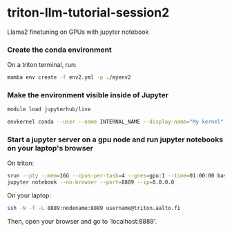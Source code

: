 # triton-llm-tutorial-session2
Llama2 finetuning on GPUs with jupyter notebook


### Create the conda environment
On a triton terminal, run:
```bash
mamba env create -f env2.yml -p ./myenv2
```

### Make the environment visible inside of Jupyter

```bash
module load jupyterhub/live

envkernel conda --user --name INTERNAL_NAME --display-name="My kernel" /path/to/conda_env
```
### Start a jupyter server on a gpu node and run jupyter notebooks on your laptop's browser

On triton:

```bash
srun --pty --mem=16G --cpus-per-task=4 --gres=gpu:1 --time=01:00:00 bash
jupyter notebook --no-browser --port=8889 --ip=0.0.0.0
```
On your laptop:
```bash
ssh -N -f -L 8889:nodename:8889 username@triton.aalto.fi
```
Then, open your browser and go to 'localhost:8889'.
